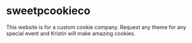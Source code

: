 # sweetpcookieco

This website is for a custom cookie company. Request any theme for any special event and Kristin will make amazing cookies.
